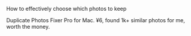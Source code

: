 How to effectively choose which photos to keep 

Duplicate Photos Fixer Pro for Mac. ¥6, found 1k+ similar photos for me, worth the money.